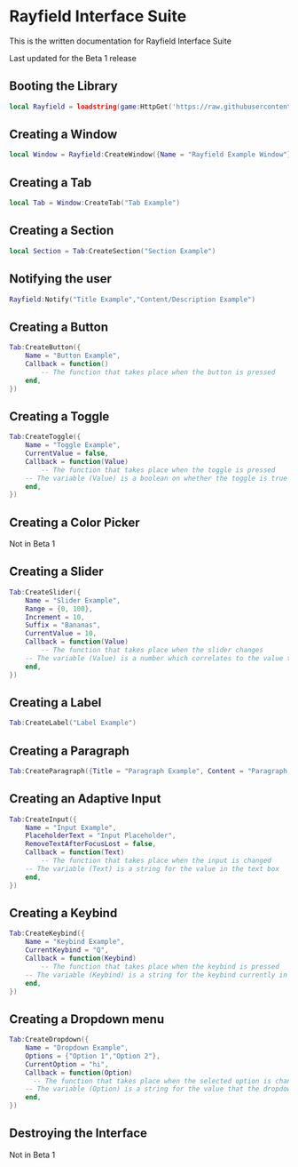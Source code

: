 # Rayfield Interface Suite
This is the written documentation for Rayfield Interface Suite

Last updated for the Beta 1 release

## Booting the Library
```lua
local Rayfield = loadstring(game:HttpGet('https://raw.githubusercontent.com/shlexware/Rayfield/main/source'))()
```



## Creating a Window
```lua
local Window = Rayfield:CreateWindow({Name = "Rayfield Example Window"})
```



## Creating a Tab
```lua
local Tab = Window:CreateTab("Tab Example")
```

## Creating a Section
```lua
local Section = Tab:CreateSection("Section Example")
```

## Notifying the user
```lua
Rayfield:Notify("Title Example","Content/Description Example")
```

## Creating a Button
```lua
Tab:CreateButton({
	Name = "Button Example",
	Callback = function()
		-- The function that takes place when the button is pressed
	end,
})
```


## Creating a Toggle
```lua
Tab:CreateToggle({
	Name = "Toggle Example",
	CurrentValue = false,
	Callback = function(Value)
		-- The function that takes place when the toggle is pressed
    -- The variable (Value) is a boolean on whether the toggle is true or false
	end,
})
```

## Creating a Color Picker
Not in Beta 1


## Creating a Slider
```lua
Tab:CreateSlider({
	Name = "Slider Example",
	Range = {0, 100},
	Increment = 10,
	Suffix = "Bananas",
	CurrentValue = 10,
	Callback = function(Value)
		-- The function that takes place when the slider changes
    -- The variable (Value) is a number which correlates to the value the slider is currently at
	end,
})
```

## Creating a Label
```lua
Tab:CreateLabel("Label Example")
```

## Creating a Paragraph
```lua
Tab:CreateParagraph({Title = "Paragraph Example", Content = "Paragraph Example"})
```


## Creating an Adaptive Input
```lua
Tab:CreateInput({
	Name = "Input Example",
	PlaceholderText = "Input Placeholder",
	RemoveTextAfterFocusLost = false,
	Callback = function(Text)
		-- The function that takes place when the input is changed
    -- The variable (Text) is a string for the value in the text box
	end,
})
```


## Creating a Keybind
```lua
Tab:CreateKeybind({
	Name = "Keybind Example",
	CurrentKeybind = "Q",
	Callback = function(Keybind)
		-- The function that takes place when the keybind is pressed
    -- The variable (Keybind) is a string for the keybind currently in use
	end,
})
```


## Creating a Dropdown menu
```lua
Tab:CreateDropdown({
	Name = "Dropdown Example",
	Options = {"Option 1","Option 2"},
	CurrentOption = "hi",
	Callback = function(Option)
	  -- The function that takes place when the selected option is changed
    -- The variable (Option) is a string for the value that the dropdown was changed to
	end,
})
```

## Destroying the Interface
Not in Beta 1
